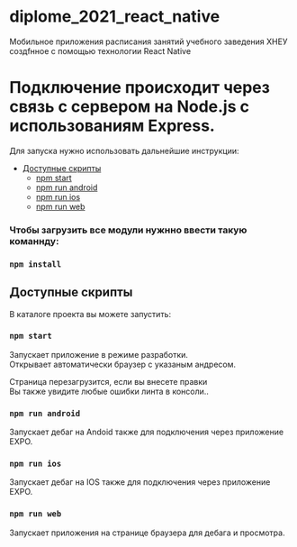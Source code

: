 # diplome_2021_react_native

Мобильное приложения расписания занятий учебного заведения ХНЕУ создfнное с помощью технологии React Native<br>
# Подключение происходит через связь с сервером на Node.js с использованиям Express.
Для запуска нужно использовать дальнейшие инструкции:
- [Доступные скрипты](#available-scripts)
  - [npm start](#npm-start)
  - [npm run android](#npm-run-android)
  - [npm run ios](#npm-run-ios)
  - [npm run web](#npm-run-web)

### Чтобы загрузить все модули нужнно ввести такую команнду:

### `npm install`


## Доступные скрипты
В каталоге проекта вы можете запустить:
### `npm start`

Запускает приложение в режиме разработки.<br>
Открывает автоматически браузер с указаным андресом.

Страница перезагрузится, если вы внесете правки<br>
Вы также увидите любые ошибки линта в консоли..

### `npm run android`

Запускает дебаг на Andoid также для подключения через приложение EXPO.<br>

### `npm run ios`

Запускает дебаг на IOS также для подключения через приложение EXPO.<br>


### `npm run web`

Запускает приложения на странице браузера для дебага и просмотра.<br>

